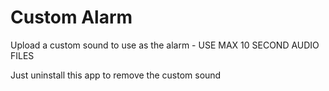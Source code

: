 # Custom Alarm

Upload a custom sound to use as the alarm - USE MAX 10 SECOND AUDIO FILES

Just uninstall this app to remove the custom sound
